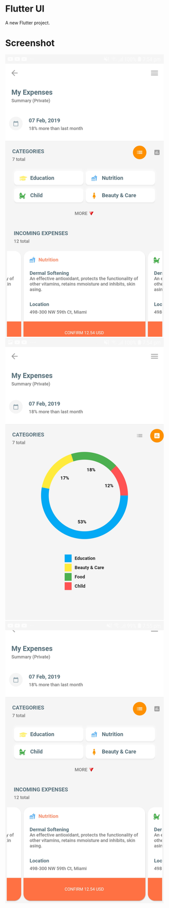 # Flutter UI

A new Flutter project.

# Screenshot
<img src="https://github.com/ShakyaSangam/Flutter_UI/blob/master/screenshot/Screenshot_20200722-195422.jpg">
<img src="https://github.com/ShakyaSangam/Flutter_UI/blob/master/screenshot/Screenshot_20200722-195425.jpg">
<img src="https://github.com/ShakyaSangam/Flutter_UI/blob/master/screenshot/Screenshot_20200722-195527.jpg">
